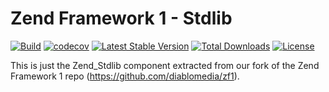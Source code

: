 # Zend Framework 1 - Stdlib

[![Build](https://github.com/diablomedia/zf1-stdlib/workflows/Build/badge.svg?event=push)](https://github.com/diablomedia/zf1-stdlib/actions?query=workflow%3ABuild+event%3Apush)
[![codecov](https://codecov.io/gh/diablomedia/zf1-stdlib/branch/master/graph/badge.svg)](https://codecov.io/gh/diablomedia/zf1-stdlib)
[![Latest Stable Version](https://poser.pugx.org/diablomedia/zendframework1-stdlib/v/stable)](https://packagist.org/packages/diablomedia/zendframework1-stdlib)
[![Total Downloads](https://poser.pugx.org/diablomedia/zendframework1-stdlib/downloads)](https://packagist.org/packages/diablomedia/zendframework1-stdlib)
[![License](https://poser.pugx.org/diablomedia/zendframework1-stdlib/license)](https://packagist.org/packages/diablomedia/zendframework1-stdlib)

This is just the Zend_Stdlib component extracted from our fork of the Zend Framework 1 repo (https://github.com/diablomedia/zf1).
